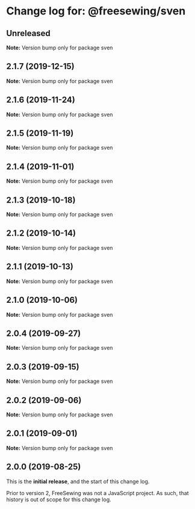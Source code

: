 # Change log for: @freesewing/sven


## Unreleased

**Note:** Version bump only for package sven


## 2.1.7 (2019-12-15)

**Note:** Version bump only for package sven


## 2.1.6 (2019-11-24)

**Note:** Version bump only for package sven


## 2.1.5 (2019-11-19)

**Note:** Version bump only for package sven


## 2.1.4 (2019-11-01)

**Note:** Version bump only for package sven


## 2.1.3 (2019-10-18)

**Note:** Version bump only for package sven


## 2.1.2 (2019-10-14)

**Note:** Version bump only for package sven


## 2.1.1 (2019-10-13)

**Note:** Version bump only for package sven


## 2.1.0 (2019-10-06)

**Note:** Version bump only for package sven


## 2.0.4 (2019-09-27)

**Note:** Version bump only for package sven


## 2.0.3 (2019-09-15)

**Note:** Version bump only for package sven


## 2.0.2 (2019-09-06)

**Note:** Version bump only for package sven


## 2.0.1 (2019-09-01)

**Note:** Version bump only for package sven




## 2.0.0 (2019-08-25)

This is the **initial release**, and the start of this change log.

Prior to version 2, FreeSewing was not a JavaScript project.
As such, that history is out of scope for this change log.
